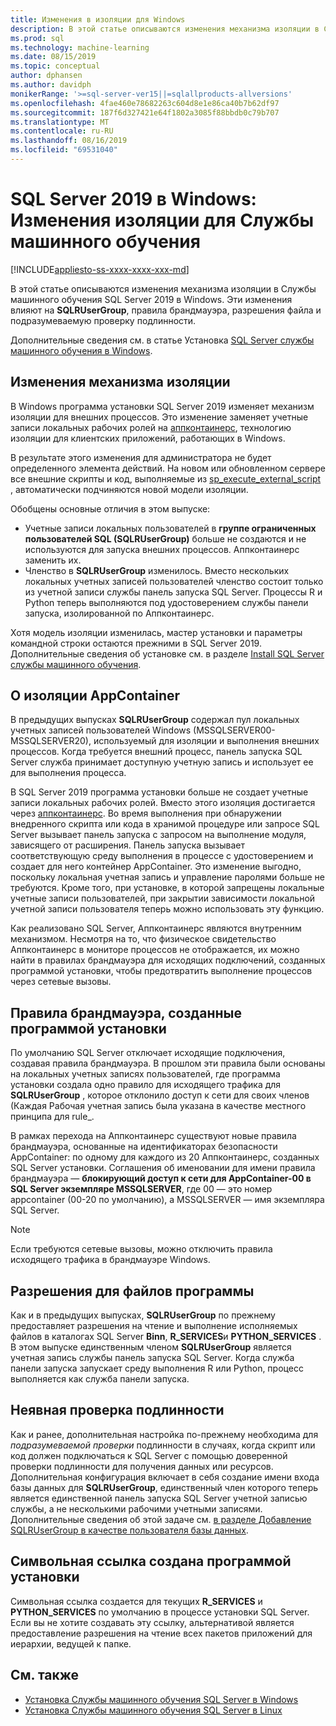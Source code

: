```yaml
---
title: Изменения в изоляции для Windows
description: В этой статье описываются изменения механизма изоляции в Службы машинного обучения SQL Server 2019 в Windows. Эти изменения влияют на SQLRUserGroup, правила брандмауэра, разрешения файла и подразумеваемую проверку подлинности.
ms.prod: sql
ms.technology: machine-learning
ms.date: 08/15/2019
ms.topic: conceptual
author: dphansen
ms.author: davidph
monikerRange: '>=sql-server-ver15||=sqlallproducts-allversions'
ms.openlocfilehash: 4fae460e78682263c604d8e1e86ca40b7b62df97
ms.sourcegitcommit: 187f6d327421e64f1802a3085f88bbdb0c79b707
ms.translationtype: MT
ms.contentlocale: ru-RU
ms.lasthandoff: 08/16/2019
ms.locfileid: "69531040"
---
```

# <a name="sql-server-2019-on-windows-isolation-changes-for-machine-learning-services"></a>SQL Server 2019 в Windows: Изменения изоляции для Службы машинного обучения
[!INCLUDE[appliesto-ss-xxxx-xxxx-xxx-md](../../includes/appliesto-ss-xxxx-xxxx-xxx-md.md)]

В этой статье описываются изменения механизма изоляции в Службы машинного обучения SQL Server 2019 в Windows. Эти изменения влияют на **SQLRUserGroup**, правила брандмауэра, разрешения файла и подразумеваемую проверку подлинности.

Дополнительные сведения см. в статье Установка [SQL Server службы машинного обучения в Windows](sql-machine-learning-services-windows-install.md).

## <a name="changes-to-isolation-mechanism"></a>Изменения механизма изоляции

В Windows программа установки SQL Server 2019 изменяет механизм изоляции для внешних процессов. Это изменение заменяет учетные записи локальных рабочих ролей на [аппконтаинерс](https://docs.microsoft.com/windows/desktop/secauthz/appcontainer-isolation), технологию изоляции для клиентских приложений, работающих в Windows. 

В результате этого изменения для администратора не будет определенного элемента действий. На новом или обновленном сервере все внешние скрипты и код, выполняемые из [sp_execute_external_script](../../relational-databases/system-stored-procedures/sp-execute-external-script-transact-sql.md) , автоматически подчиняются новой модели изоляции. 

Обобщены основные отличия в этом выпуске:

+ Учетные записи локальных пользователей в **группе ограниченных пользователей SQL (SQLRUserGroup)** больше не создаются и не используются для запуска внешних процессов. Аппконтаинерс заменить их.
+ Членство в **SQLRUserGroup** изменилось. Вместо нескольких локальных учетных записей пользователей членство состоит только из учетной записи службы панель запуска SQL Server. Процессы R и Python теперь выполняются под удостоверением службы панели запуска, изолированной по Аппконтаинерс.

Хотя модель изоляции изменилась, мастер установки и параметры командной строки остаются прежними в SQL Server 2019. Дополнительные сведения об установке см. в разделе [Install SQL Server службы машинного обучения](sql-machine-learning-services-windows-install.md).

## <a name="about-appcontainer-isolation"></a>О изоляции AppContainer

В предыдущих выпусках **SQLRUserGroup** содержал пул локальных учетных записей пользователей Windows (MSSQLSERVER00-MSSQLSERVER20), используемый для изоляции и выполнения внешних процессов. Когда требуется внешний процесс, панель запуска SQL Server служба принимает доступную учетную запись и использует ее для выполнения процесса. 

В SQL Server 2019 программа установки больше не создает учетные записи локальных рабочих ролей. Вместо этого изоляция достигается через [аппконтаинерс](https://docs.microsoft.com/windows/desktop/secauthz/appcontainer-isolation). Во время выполнения при обнаружении внедренного скрипта или кода в хранимой процедуре или запросе SQL Server вызывает панель запуска с запросом на выполнение модуля, зависящего от расширения. Панель запуска вызывает соответствующую среду выполнения в процессе с удостоверением и создает для него контейнер AppContainer. Это изменение выгодно, поскольку локальная учетная запись и управление паролями больше не требуются. Кроме того, при установке, в которой запрещены локальные учетные записи пользователей, при закрытии зависимости локальной учетной записи пользователя теперь можно использовать эту функцию.

Как реализовано SQL Server, Аппконтаинерс являются внутренним механизмом. Несмотря на то, что физическое свидетельство Аппконтаинерс в мониторе процессов не отображается, их можно найти в правилах брандмауэра для исходящих подключений, созданных программой установки, чтобы предотвратить выполнение процессов через сетевые вызовы.

## <a name="firewall-rules-created-by-setup"></a>Правила брандмауэра, созданные программой установки

По умолчанию SQL Server отключает исходящие подключения, создавая правила брандмауэра. В прошлом эти правила были основаны на локальных учетных записях пользователей, где программа установки создала одно правило для исходящего трафика для **SQLRUserGroup** , которое отклонило доступ к сети для своих членов (Каждая Рабочая учетная запись была указана в качестве местного принципа для rule_. 

В рамках перехода на Аппконтаинерс существуют новые правила брандмауэра, основанные на идентификаторах безопасности AppContainer: по одному для каждого из 20 Аппконтаинерс, созданных SQL Server установки. Соглашения об именовании для имени правила брандмауэра — **блокирующий доступ к сети для AppContainer-00 в SQL Server экземпляре MSSQLSERVER**, где 00 — это номер appcontainer (00-20 по умолчанию), а MSSQLSERVER — имя экземпляра SQL Server. 

> [!Note]
> Если требуются сетевые вызовы, можно отключить правила исходящего трафика в брандмауэре Windows.

## <a name="program-file-permissions"></a>Разрешения для файлов программы

Как и в предыдущих выпусках, **SQLRUserGroup** по прежнему предоставляет разрешения на чтение и выполнение исполняемых файлов в каталогах SQL Server **Binn**, **R_SERVICES**и **PYTHON_SERVICES** . В этом выпуске единственным членом **SQLRUserGroup** является учетная запись службы панель запуска SQL Server.  Когда служба панели запуска запускает среду выполнения R или Python, процесс выполняется как служба панели запуска.

## <a name="implied-authentication"></a>Неявная проверка подлинности

Как и ранее, дополнительная настройка по-прежнему необходима для *подразумеваемой проверки* подлинности в случаях, когда скрипт или код должен подключаться к SQL Server с помощью доверенной проверки подлинности для получения данных или ресурсов. Дополнительная конфигурация включает в себя создание имени входа базы данных для **SQLRUserGroup**, единственный член которого теперь является единственной панель запуска SQL Server учетной записью службы, а не несколькими рабочими учетными записями. Дополнительные сведения об этой задаче см. [в разделе Добавление SQLRUserGroup в качестве пользователя базы данных](../security/create-a-login-for-sqlrusergroup.md).


## <a name="symbolic-link-created-by-setup"></a>Символьная ссылка создана программой установки

Символьная ссылка создается для текущих **R_SERVICES** и **PYTHON_SERVICES** по умолчанию в процессе установки SQL Server. Если вы не хотите создавать эту ссылку, альтернативой является предоставление разрешения на чтение всех пакетов приложений для иерархии, ведущей к папке.


## <a name="see-also"></a>См. также

+ [Установка Службы машинного обучения SQL Server в Windows](sql-machine-learning-services-windows-install.md)
+ [Установка Службы машинного обучения SQL Server в Linux](../../linux/sql-server-linux-setup-machine-learning.md)

